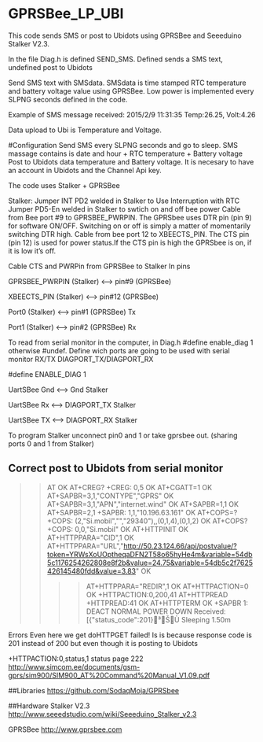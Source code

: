# GPRSBee_LP_UBI

This code sends SMS or post to Ubidots using GPRSBee and Seeeduino Stalker V2.3.

In the file Diag.h is defined SEND_SMS. Defined sends a SMS text, undefined post to Ubidots

Send SMS text with SMSdata. SMSdata is time stamped RTC temperature and battery voltage value using GPRSBee. Low power is implemented every SLPNG seconds defined in the code.

Example of SMS message received: 2015/2/9 11:31:35 Temp:26.25, Volt:4.26

Data upload to Ubi is Temperature and Voltage.

#Configuration
Send SMS every SLPNG seconds and go to sleep. SMS massage contains is date and hour + RTC temperature + Battery voltage
Post to Ubidots data temperature and Battery voltage. It is necesary to have an account in Ubidots and the Channel Api key.
  

The code uses Stalker + GPRSBee
  
  Stalker:
    Jumper INT PD2 welded in Stalker to Use Interruption with RTC
    Jumper PD5-En welded in Stalker to swtich on and off bee power
    Cable from Bee port #9 to GPRSBEE_PWRPIN. The GPRSbee uses DTR pin (pin 9)  for software ON/OFF. Switching on or off is simply a matter of momentarily switching DTR high.
   Cable from bee port 12 to XBEECTS_PIN. The CTS pin (pin 12) is used for power status.If the CTS pin is high the GPRSbee is on, if it is low it’s off.
   
   Cable CTS and PWRPin from GPRSBee to Stalker In pins
  
  GPRSBEE_PWRPIN (Stalker) <--> pin#9 (GPRSBee)
  
  XBEECTS_PIN    (Stalker) <--> pin#12 (GPRSBee)
  
  Port0 (Stalker) <--> pin#1 (GPRSBee) Tx
  
  Port1 (Stalker) <--> pin#2 (GPRSBee) Rx
    
  
  
  To read from serial monitor in the computer, in Diag.h #define enable_diag 1 otherwise #undef. Define wich ports are going to be used with serial monitor RX/TX DIAGPORT_TX/DIAGPORT_RX
  
  #define ENABLE_DIAG     1
  
  UartSBee Gnd <--> Gnd Stalker
  
  UartSBee Rx <--> DIAGPORT_TX Stalker
  
  UartSBee TX <--> DIAGPORT_RX Stalker
  
  To program Stalker unconnect pin0 and 1 or take gprsbee out. (sharing ports 0 and 1 from Stalker)
  

## Correct post to Ubidots from serial monitor
>> AT
OK
>> AT+CREG?
+CREG: 0,5
OK
>> AT+CGATT=1
OK
>> AT+SAPBR=3,1,"CONTYPE","GPRS"
OK
>> AT+SAPBR=3,1,"APN","internet.wind"
OK
>> AT+SAPBR=1,1
OK
>> AT+SAPBR=2,1
+SAPBR: 1,1,"10.196.63.161"
OK
>> AT+COPS=?
+COPS: (2,"Si.mobil","","29340"),,(0,1,4),(0,1,2)
OK
>> AT+COPS?
+COPS: 0,0,"Si.mobil"
OK
>> AT+HTTPINIT
OK
>> AT+HTTPPARA="CID",1
OK
>> AT+HTTPPARA="URL","http://50.23.124.66/api/postvalue/?token=YRWsXoUOptheqaDFN2T58o65hyHe4m&variable=54db5c1176254262808e8f2b&value=24.75&variable=54db5c2f7625426145480fdd&value=3.83"
OK
>> >> AT+HTTPPARA="REDIR",1
OK
>> AT+HTTPACTION=0
OK
+HTTPACTION:0,200,41
>> AT+HTTPREAD
+HTTPREAD:41
OK
>> AT+HTTPTERM
 OK
 +SAPBR 1: DEACT
  NORMAL POWER DOWN
  Received: [{"status_code":201}³ŠÙ
  Sleeping 1.50m

Errors
Even here we get doHTTPGET failed! Is is because response code is 201 instead of 200 but even though it is posting to Ubidots

+HTTPACTION:0,status,1
status page 222
http://www.simcom.ee/documents/gsm-gprs/sim900/SIM900_AT%20Command%20Manual_V1.09.pdf

##Libraries
https://github.com/SodaqMoja/GPRSbee

##Hardware
Stalker V2.3 http://www.seeedstudio.com/wiki/Seeeduino_Stalker_v2.3

GPRSBee http://www.gprsbee.com
